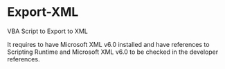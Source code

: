 # Export-XML
VBA Script to Export to XML

It requires to have Microsoft XML v6.0 installed and have references to Scripting Runtime and Microsoft XML v6.0 to be checked in the developer references.
